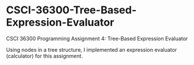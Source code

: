# CSCI-36300-Tree-Based-Expression-Evaluator
CSCI 36300 Programming Assignment 4: Tree-Based Expression Evaluator

Using nodes in a tree structure, I implemented an expression evaluator (calculator) for this assignment.
